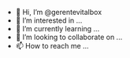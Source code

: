 - 👋 Hi, I’m @gerentevitalbox
- 👀 I’m interested in ...
- 🌱 I’m currently learning ...
- 💞️ I’m looking to collaborate on ...
- 📫 How to reach me ...

<!---
gerentevitalbox/gerentevitalbox is a ✨ special ✨ repository because its `README.md` (this file) appears on your GitHub profile.
You can click the Preview link to take a look at your changes.
--->
